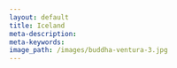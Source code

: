 ```yaml
---
layout: default
title: Iceland
meta-description:
meta-keywords:
image_path: /images/buddha-ventura-3.jpg
---
```

